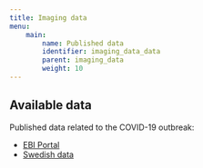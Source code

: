 ```yaml
---
title: Imaging data
menu:
    main:
        name: Published data
        identifier: imaging_data_data
        parent: imaging_data
        weight: 10
---
```


## Available data

Published data related to the COVID-19 outbreak:
* [EBI Portal](https://www.covid19dataportal.org/sequences)
* [Swedish data](swedish_data)
